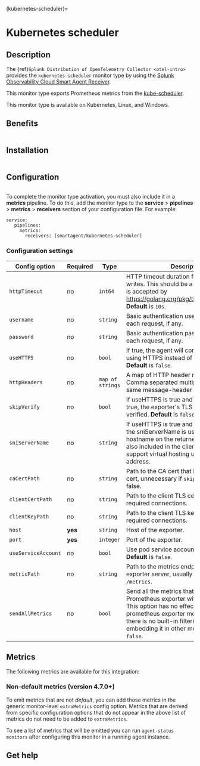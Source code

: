 (kubernetes-scheduler)=

# Kubernetes scheduler
<meta name="Description" content="Use this Splunk Observability Cloud integration for the Kubernetes scheduler monitor. See benefits, install, configuration, and metrics">

## Description

The {ref}`Splunk Distribution of OpenTelemetry Collector <otel-intro>` provides the `kubernetes-scheduler` monitor type by using the [Splunk Observability Cloud Smart Agent Receiver](https://github.com/signalfx/splunk-otel-collector/tree/main/internal/receiver/smartagentreceiver).

This monitor type exports Prometheus metrics from the [kube-scheduler](https://kubernetes.io/docs/reference/command-line-tools-reference/kube-scheduler).

This monitor type is available on Kubernetes, Linux, and Windows.

## Benefits


```{include} /_includes/benefits.md
```

## Installation

```{include} /_includes/collector-installation.md
```

## Configuration

```{include} /_includes/configuration.md
```

To complete the monitor type activation, you must also include it in a **metrics** pipeline. To do this, add the monitor type to the **service** > **pipelines** > **metrics** > **receivers** section of your configuration file. For example:

```
service:
   pipelines:
     metrics:
       receivers: [smartagent/kubernetes-scheduler]
```


### Configuration settings


| Config option | Required | Type | Description |
| --- | --- | --- | --- |
| `httpTimeout` | no | `int64` | HTTP timeout duration for both read and writes. This should be a duration string that is accepted by https://golang.org/pkg/time/#ParseDuration **Default** is `10s`. |
| `username` | no | `string` | Basic authentication username to use on each request, if any. |
| `password` | no | `string` | Basic authentication password to use on each request, if any. |
| `useHTTPS` | no | `bool` | If true, the agent will connect to the server using HTTPS instead of plain HTTP. **Default** is `false`. |
| `httpHeaders` | no | `map of strings` | A map of HTTP header names to values. Comma separated multiple values for the same message-header is supported. |
| `skipVerify` | no | `bool` | If useHTTPS is true and this option is also true, the exporter's TLS cert will not be verified. **Default** is `false` |
| `sniServerName` | no | `string` | If useHTTPS is true and skipVerify is true, the sniServerName is used to verify the hostname on the returned certificates. It is also included in the client's handshake to support virtual hosting unless it is an IP address. |
| `caCertPath` | no | `string` | Path to the CA cert that has signed the TLS cert, unnecessary if `skipVerify` is set to false. |
| `clientCertPath` | no | `string` | Path to the client TLS cert to use for TLS required connections. |
| `clientKeyPath` | no | `string` | Path to the client TLS key to use for TLS required connections. |
| `host` | **yes** | `string` | Host of the exporter. |
| `port` | **yes** | `integer` | Port of the exporter. |
| `useServiceAccount` | no | `bool` | Use pod service account to authenticate. **Default** is `false`. |
| `metricPath` | no | `string` | Path to the metrics endpoint on the exporter server, usually `/metrics`. **Default** is `/metrics`. |
| `sendAllMetrics` | no | `bool` | Send all the metrics that come out of the Prometheus exporter without any filtering.  This option has no effect when using the prometheus exporter monitor directly since there is no built-in filtering, only when embedding it in other monitors. **Default** is `false`. |


## Metrics

The following metrics are available for this integration:

<div class="metrics-yaml" url="https://raw.githubusercontent.com/signalfx/signalfx-agent/main/pkg/monitors/kubernetes/scheduler/metadata.yaml"></div>

### Non-default metrics (version 4.7.0+)

To emit metrics that are not _default_, you can add those metrics in the
generic monitor-level `extraMetrics` config option.  Metrics that are derived
from specific configuration options that do not appear in the above list of
metrics do not need to be added to `extraMetrics`.

To see a list of metrics that will be emitted you can run `agent-status
monitors` after configuring this monitor in a running agent instance.


## Get help

```{include} /_includes/troubleshooting.md
```
